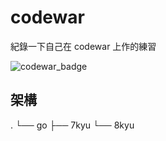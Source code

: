 # codewar
紀錄一下自己在 codewar 上作的練習

![codewar_badge](https://www.codewars.com/users/kuangtsao/badges/large)

## 架構
.
└── go
    ├── 7kyu
    └── 8kyu

